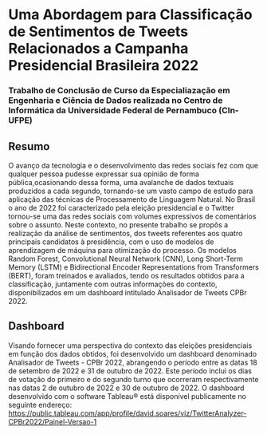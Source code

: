# Uma Abordagem para Classificação de Sentimentos de Tweets Relacionados a Campanha Presidencial Brasileira 2022
### Trabalho de Conclusão de Curso da Especialiazação em Engenharia e Ciência de Dados realizada no Centro de Informática da Universidade Federal de Pernambuco (CIn-UFPE)

## Resumo
O avanço da tecnologia e o desenvolvimento das redes sociais fez com que qualquer pessoa pudesse expressar sua opinião de forma pública,ocasionando dessa forma, uma avalanche de dados textuais produzidos a cada segundo, tornando-se um vasto campo de estudo para aplicação das técnicas de Processamento de Linguagem Natural. No Brasil o ano de 2022 foi caracterizado pela eleição presidencial e o Twitter tornou-se uma das redes sociais com volumes expressivos de comentários sobre o assunto. Neste
contexto, no presente trabalho se propôs a realização da análise de sentimentos, dos tweets referentes aos quatro principais candidatos à presidência, com o uso de modelos de aprendizagem de máquina para otimização do processo. Os modelos Random Forest, Convolutional Neural Network (CNN), Long Short-Term Memory (LSTM) e Bidirectional Encoder Representations from Transformers (BERT), foram treinados e avaliados, tendo
os resultados obtidos para a classificação, juntamente com outras informações do contexto, disponibilizados em um dashboard intitulado Analisador de Tweets CPBr 2022.

## Dashboard
Visando fornecer uma perspectiva do contexto das eleições presidenciais em função dos dados obtidos, foi desenvolvido um dashboard denominado Analisador de Tweets - CPBr 2022, abrangendo o período entre as datas 18 de setembro de 2022 e 31 de outubro de 2022. Este período inclui os dias de votação do primeiro e do segundo turno que ocorreram respectivamente nas datas 2 de outubro de 2022 e 30 de outubro de 2022. O dashboard desenvolvido com o software Tableau® está disponível publicamente no seguinte endereço:
https://public.tableau.com/app/profile/david.soares/viz/TwitterAnalyzer-CPBr2022/Painel-Versao-1
